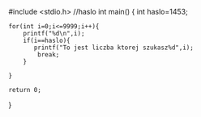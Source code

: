 #include <stdio.h>
//haslo
int main()
{
    int haslo=1453;

    for(int i=0;i<=9999;i++){
        printf("%d\n",i);
        if(i==haslo){
           printf("To jest liczba ktorej szukasz%d",i);
            break;
        }

    }

    return 0;
}

